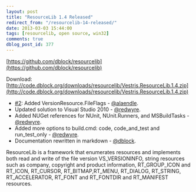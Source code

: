 ```yaml
---
layout: post
title: "ResourceLib 1.4 Released"
redirect_from: "/resourcelib-14-released/"
date: 2013-03-03 15:44:00
tags: [resourcelib, open source, win32]
comments: true
dblog_post_id: 377
---
```

[https://github.com/dblock/resourcelib](https://github.com/dblock/resourcelib)

Download: [http://code.dblock.org/downloads/resourcelib/Vestris.ResourceLib.1.4.zip](http://code.dblock.org/downloads/resourcelib/Vestris.ResourceLib.1.4.zip)

- [#2](https://github.com/dblock/resourcelib/pull/2): Added VersionResource.FileFlags - [@alaendle](https://github.com/alaendle).
- Updated solution to Visual Studio 2010 - [@redwyre](https://github.com/redwyre).
- Added NUGet references for NUnit, NUnit.Runners, and MSBuildTasks - [@redwyre](https://github.com/redwyre).
- Added more options to build.cmd: code, code_and_test and run_test_only - [@redwyre](https://github.com/redwyre).
- Documentation rewritten in markdown - [@dblock](https://github.com/dblock).

ResourceLib is a framework that enumerates resources and implements both read and write of the file version VS_VERSIONINFO, string resources such as company, copyright and product information, RT_GROUP_ICON and RT_ICON, RT_CURSOR, RT_BITMAP,RT_MENU, RT_DIALOG, RT_STRING, RT_ACCELERATOR, RT_FONT and RT_FONTDIR and RT_MANIFEST resources.


